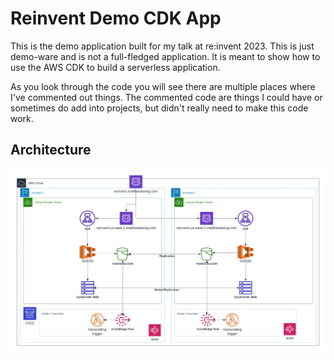 # Reinvent Demo CDK App

This is the demo application built for my talk at re:invent 2023. This is just demo-ware and is not a full-fledged application. It is meant to show how to use the AWS CDK to build a serverless application.

As you look through the code you will see there are multiple places where I've commented out things.
The commented code are things I could have or sometimes do add into projects, but didn't really need to make this code work.


## Architecture

![Multi-region application architecture](./arch.png)

